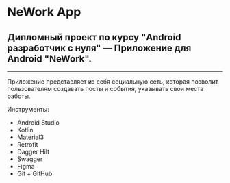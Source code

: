 # NeWork App

## Дипломный проект по курсу "Android разработчик с нуля" — Приложение для Android "NeWork".

-----
Приложение представляет из себя социальную сеть, которая позволит пользователям создавать посты и события, указывать свои места работы.

Инструменты:
* Android Studio
* Kotlin
* Material3
* Retrofit
* Dagger Hilt
* Swagger
* Figma
* Git + GitHub

